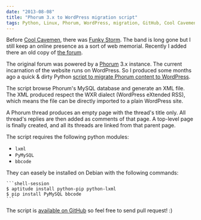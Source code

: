 ```yaml
---
date: "2013-08-08"
title: "Phorum 3.x to WordPress migration script"
tags: Python, Linux, Phorum, WordPress, migration, GitHub, Cool Cavemen, Funky Storm, Debian, aptitude, pip, lxml, bbcode, PyMySQL, MySQL, PHP
---
```


Before <a href="https://coolcavemen.com">Cool Cavemen</a>, there was <a href="https://funky-storm.com/">Funky Storm</a>. The band is long gone but I still keep an online presence as a sort of web memorial. Recently I added there an old copy of <a href="https://funky-storm.com/forum/">the forum</a>.

The original forum was powered by a <a href="https://www.phorum.org">Phorum</a> 3.x instance. The current incarnation of the website runs on WordPress. So I produced some months ago a quick & dirty Python <a href="https://github.com/kdeldycke/scripts/blob/master/phorum-to-wordpress.py">script to migrate Phorum content to WordPress</a>.

The script browse Phorum's MySQL database and generate an XML file. The XML produced respect the WXR dialect (WordPress eXtended RSS), which means the file can be directly imported to a plain WordPress site.

A Phorum thread produces an empty page with the thread's title only. All thread's replies are then added as comments of that page. A top-level page is finally created, and all its threads are linked from that parent page.

The script requires the following python modules:

  * `lxml`
  * `PyMySQL`
  * `bbcode`

They can easely be installed on Debian with the following commands:

    ```shell-session
    $ aptitude install python-pip python-lxml
    $ pip install PyMySQL bbcode
    ```

The script is <a href="https://github.com/kdeldycke/scripts/blob/master/phorum-to-wordpress.py">available on GitHub</a> so feel free to send pull request! :)
